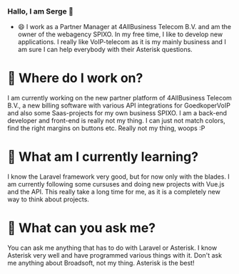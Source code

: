 ### Hallo, I am Serge 👋

- 😄 I work as a Partner Manager at 4AllBusiness Telecom B.V. and am the owner of the webagency SPIXO. In my free time, I like to develop new applications. I really like VoIP-telecom as it is my mainly business and I am sure I can help everybody with their Asterisk questions. 

# 🔭 Where do I work on?
I am currently working on the new partner platform of 4AllBusiness Telecom B.V., a new billing software with various API integrations for GoedkoperVoIP and also some Saas-projects for my own business SPIXO. I am a back-end developer and front-end is really not my thing. I can just not match colors, find the right margins on buttons etc. Really not my thing, woops :P

# 🌱 What am I currently learning?
I know the Laravel framework very good, but for now only with the blades. I am currently following some cursuses and doing new projects with Vue.js and the API. This really take a long time for me, as it is a completely new way to think about projects.

# 💬 What can you ask me?
You can ask me anything that has to do with Laravel or Asterisk. I know Asterisk very well and have programmed various things with it. Don't ask me anything about Broadsoft, not my thing. Asterisk is the best!
